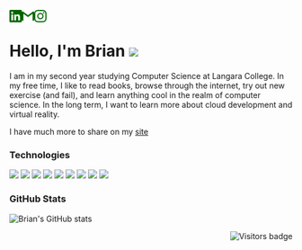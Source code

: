 [<img align="left" alt="brianrahadi | LinkedIn" width="22px" src="./svg/linkedin.svg" />][linkedin]
[<img align="left" alt="brianrahadi | Gmail" width="22px" src="./svg/gmail.svg" />][gmail]
[<img align="left" alt="brianrahadi | Instagram" width="22px" src="./svg/instagram.svg" />][instagram] <br>

<h1> Hello, I'm Brian <img src="https://media.giphy.com/media/hvRJCLFzcasrR4ia7z/giphy.gif" width="25"> </h1>
<p> I am in my second year studying Computer Science at Langara College. In my free time, I like to read books, browse through the internet, try out new exercise (and fail), and learn anything cool in the realm of computer science. In the long term, I want to learn more about cloud development and virtual reality.
  
I have much more to share on my <a href="https://brianrahadi.github.io/">site</a>  </p>



### Technologies
![](https://img.shields.io/badge/JavaScript-black?style=flat-square&logo=JavaScript)
![](https://img.shields.io/badge/Python-informational?style=flat-square&logo=Python&logoColor=white)
![](https://img.shields.io/badge/Java-critical?style=flat-square&logo=Java)
![](https://img.shields.io/badge/C++-informational?style=flat-square&logo=C&logoColor=white)
![](https://img.shields.io/badge/HTML5-orange?style=flat-square&logo=HTML5&logoColor=white)
![](https://img.shields.io/badge/CSS3-blue?style=flat-square&logo=CSS3&logoColor=white)
![](https://img.shields.io/badge/React-black?style=flat-square&logo=React)
![](https://img.shields.io/badge/GitHub-black?style=flat-square&logo=GitHub)
![](https://img.shields.io/badge/Git-orange?style=flat-square&logo=Git&logoColor=white)


### GitHub Stats
 ![Brian's GitHub stats](https://github-readme-stats.vercel.app/api?username=brianrahadi&theme=gotham&show_icons=true)
 
<!-- ### LeetCode Stats
 [![KnlnKS's LeetCode stats](https://leetcode-stats-six.vercel.app/api?username=brianrahadi)](https://github.com/KnlnKS/leetcode-stats) -->


<a href="https://badges.pufler.dev">
    <img align="right" src="https://badges.pufler.dev/visits/brianrahadi/brianrahadi?color=green" alt="Visitors badge" />
</a>
 
<br>

[linkedin]: https://www.linkedin.com/in/brian-rahadi-25bb33197/
[gmail]: mailto:brian.rahadi@gmail.com
[instagram]: https://www.instagram.com/brianrahadi/
